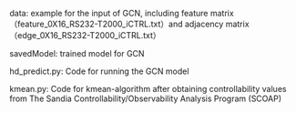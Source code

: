 data: example for the input of GCN, including feature matrix （feature_0X16_RS232-T2000_iCTRL.txt）and adjacency matrix （edge_0X16_RS232-T2000_iCTRL.txt）


savedModel: trained model for GCN


hd_predict.py: Code for running the GCN model


kmean.py: Code for kmean-algorithm after obtaining controllability values from The Sandia Controllability/Observability Analysis Program (SCOAP)

